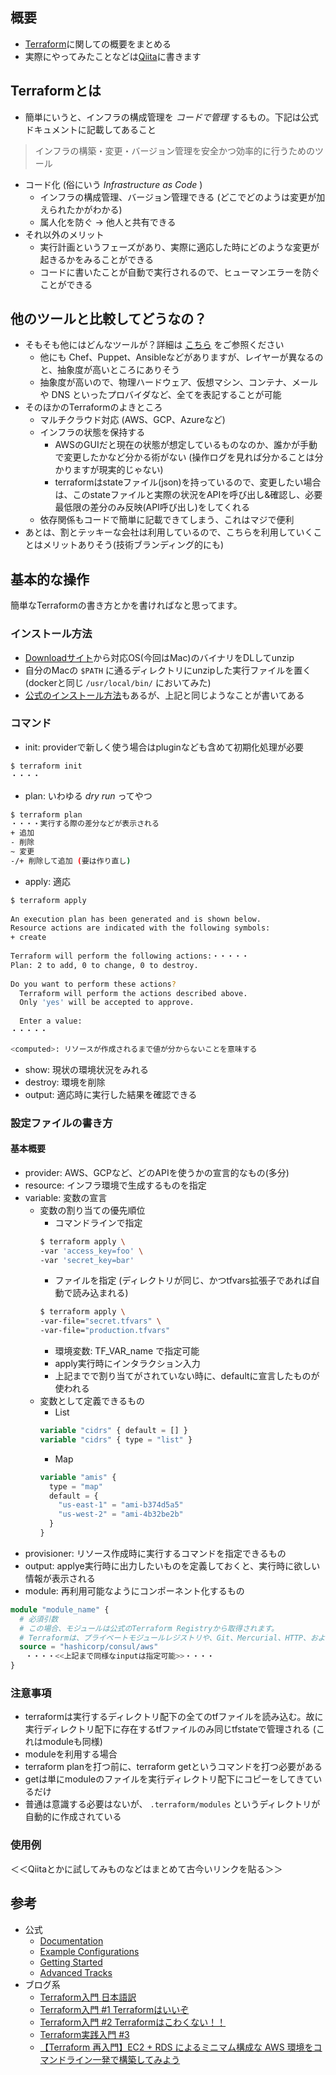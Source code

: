 ## 概要
* [Terraform](https://www.terraform.io/)に関しての概要をまとめる
* 実際にやってみたことなどは[Qiita](https://qiita.com/yumatsud)に書きます

## Terraformとは
* 簡単にいうと、インフラの構成管理を *コードで管理* するもの。下記は公式ドキュメントに記載してあること
> インフラの構築・変更・バージョン管理を安全かつ効率的に行うためのツール
* コード化 (俗にいう *Infrastructure as Code* )
  * インフラの構成管理、バージョン管理できる (どこでどのようは変更が加えられたかがわかる)
  * 属人化を防ぐ → 他人と共有できる
* それ以外のメリット
  * 実行計画というフェーズがあり、実際に適応した時にどのような変更が起きるかをみることができる
  * コードに書いたことが自動で実行されるので、ヒューマンエラーを防ぐことができる

## 他のツールと比較してどうなの？
* そもそも他にはどんなツールが？詳細は [こちら](https://www.terraform.io/intro/vs/index.html) をご参照ください
  * 他にも Chef、Puppet、Ansibleなどがありますが、レイヤーが異なるのと、抽象度が高いところにありそう
  * 抽象度が高いので、物理ハードウェア、仮想マシン、コンテナ、メールや DNS といったプロバイダなど、全てを表記することが可能
* そのほかのTerraformのよきところ
  * マルチクラウド対応 (AWS、GCP、Azureなど)
  * インフラの状態を保持する
    * AWSのGUIだと現在の状態が想定しているものなのか、誰かが手動で変更したかなど分かる術がない (操作ログを見れば分かることは分かりますが現実的じゃない)
    * terraformはstateファイル(json)を持っているので、変更したい場合は、このstateファイルと実際の状況をAPIを呼び出し&確認し、必要最低限の差分のみ反映(API呼び出し)をしてくれる
  * 依存関係もコードで簡単に記載できてしまう、これはマジで便利
* あとは、割とテッキーな会社は利用しているので、こちらを利用していくことはメリットありそう(技術ブランディング的にも)

## 基本的な操作
簡単なTerraformの書き方とかを書ければなと思ってます。

### インストール方法
* [Downloadサイト](https://www.terraform.io/downloads.html)から対応OS(今回はMac)のバイナリをDLしてunzip
* 自分のMacの `$PATH` に通るディレクトリにunzipした実行ファイルを置く (dockerと同じ `/usr/local/bin/` においてみた)
* [公式のインストール方法](https://learn.hashicorp.com/terraform/getting-started/install.html)もあるが、上記と同じようなことが書いてある

### コマンド
* init: providerで新しく使う場合はpluginなども含めて初期化処理が必要
```sh
$ terraform init
・・・・
```
* plan: いわゆる *dry run* ってやつ
```sh
$ terraform plan
・・・・実行する際の差分などが表示される
+ 追加
- 削除
~ 変更
-/+ 削除して追加 (要は作り直し)
```
* apply: 適応
```sh
$ terraform apply
 
An execution plan has been generated and is shown below.
Resource actions are indicated with the following symbols:
+ create
 
Terraform will perform the following actions:・・・・・
Plan: 2 to add, 0 to change, 0 to destroy.
 
Do you want to perform these actions?
  Terraform will perform the actions described above.
  Only 'yes' will be accepted to approve.
 
  Enter a value:
・・・・・
 
<computed>: リソースが作成されるまで値が分からないことを意味する
```
* show: 現状の環境状況をみれる
* destroy: 環境を削除
* output: 適応時に実行した結果を確認できる

### 設定ファイルの書き方
#### 基本概要
* provider: AWS、GCPなど、どのAPIを使うかの宣言的なもの(多分)
* resource: インフラ環境で生成するものを指定
* variable: 変数の宣言
  * 変数の割り当ての優先順位
    * コマンドラインで指定
    ```sh
    $ terraform apply \
    -var 'access_key=foo' \
    -var 'secret_key=bar'
    ```
    * ファイルを指定 (ディレクトリが同じ、かつtfvars拡張子であれば自動で読み込まれる)
    ```sh
    $ terraform apply \
    -var-file="secret.tfvars" \
    -var-file="production.tfvars"
    ```
    * 環境変数: TF_VAR_name で指定可能
    * apply実行時にインタラクション入力
    * 上記までで割り当てがされていない時に、defaultに宣言したものが使われる
  * 変数として定義できるもの
    * List
    ```terraform
    variable "cidrs" { default = [] }
    variable "cidrs" { type = "list" }
    ```
    * Map
    ```terraform
    variable "amis" {
      type = "map"
      default = {
        "us-east-1" = "ami-b374d5a5"
        "us-west-2" = "ami-4b32be2b"
      }
    }
    ```
* provisioner: リソース作成時に実行するコマンドを指定できるもの
* output: applye実行時に出力したいものを定義しておくと、実行時に欲しい情報が表示される
* module: 再利用可能なようにコンポーネント化するもの
```terraform
module "module_name" {
  # 必須引数
  # この場合、モジュールは公式のTerraform Registryから取得されます。
  # Terraformは、プライベートモジュールレジストリや、Git、Mercurial、HTTP、およびローカルファイルから直接、さまざまなソースからモジュールを取得可能
  source = "hashicorp/consul/aws"
　　・・・・<<上記まで同様なinputは指定可能>>・・・・
}
```

### 注意事項
* terraformは実行するディレクトリ配下の全てのtfファイルを読み込む。故に実行ディレクトリ配下に存在するtfファイルのみ同じtfstateで管理される (これはmoduleも同様)
* moduleを利用する場合
 * terraform planを打つ前に、terraform getというコマンドを打つ必要がある
 * getは単にmoduleのファイルを実行ディレクトリ配下にコピーをしてきているだけ
 * 普通は意識する必要はないが、 `.terraform/modules` というディレクトリが自動的に作成されている

### 使用例
＜＜Qiitaとかに試してみものなどはまとめて古今いリンクを貼る＞＞

## 参考
* 公式
  * [Documentation](https://www.terraform.io/docs/index.html)
  * [Example Configurations](https://www.terraform.io/intro/examples/index.html)
  * [Getting Started](https://learn.hashicorp.com/terraform/getting-started/install)
  * [Advanced Tracks](https://learn.hashicorp.com/terraform/?track=aws#aws)
* ブログ系
  * [Terraform入門 日本語訳](https://qiita.com/zembutsu/items/84f5478701c5391df537)
  * [Terraform入門 #1 Terraformはいいぞ](http://www.mpon.me/entry/2017/07/07/194459)
  * [Terraform入門 #2 Terraformはこわくない！！](http://www.mpon.me/entry/2017/07/07/195135)
  * [Terraform実践入門 #3](http://www.mpon.me/entry/2017/11/10/070000)
  * [【Terraform 再入門】EC2 + RDS によるミニマム構成な AWS 環境をコマンドライン一発で構築してみよう](https://tech.recruit-mp.co.jp/infrastructure/post-10665/)
